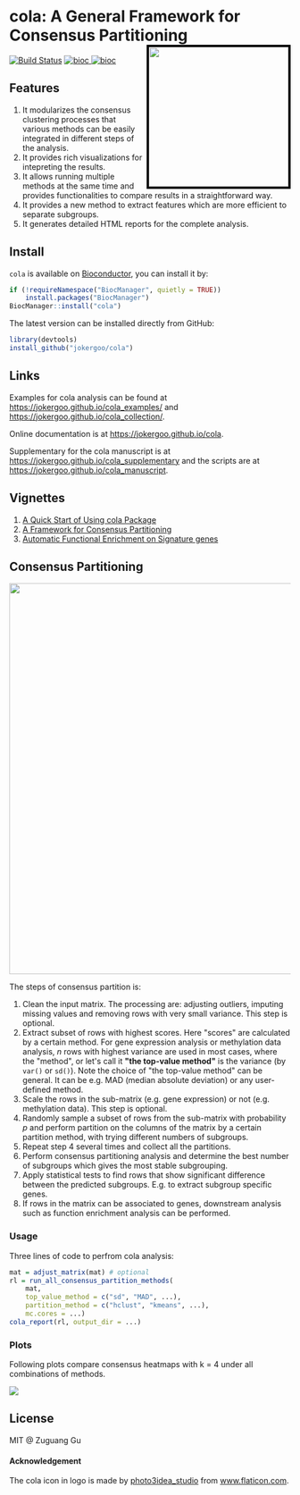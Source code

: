# cola: A General Framework for Consensus Partitioning <img src="https://user-images.githubusercontent.com/449218/54158555-03e3af80-444b-11e9-9773-070823101263.png" width=250 align="right" style="border:4px solid black;" />


[![Build Status](https://travis-ci.org/jokergoo/cola.svg)](https://travis-ci.org/jokergoo/cola) 
[ ![bioc](https://bioconductor.org/shields/downloads/devel/cola.svg) ](http://bioconductor.org/packages/stats/bioc/cola)
[ ![bioc](http://bioconductor.org//shields/lastcommit/devel/bioc/cola.svg) ](http://bioconductor.org/checkResults/devel/bioc-LATEST/cola/)


## Features

1. It modularizes the consensus clustering processes that various methods can
   be easily integrated in different steps of the analysis.
2. It provides rich visualizations for intepreting the results.
3. It allows running multiple methods at the same time and provides
   functionalities to compare results in a straightforward way.
4. It provides a new method to extract features which are more efficient to
   separate subgroups.
5. It generates detailed HTML reports for the complete analysis.

## Install

`cola` is available on [Bioconductor](http://bioconductor.org/packages/devel/bioc/html/cola.html), you can install it by:

```r
if (!requireNamespace("BiocManager", quietly = TRUE))
    install.packages("BiocManager")
BiocManager::install("cola")
```

The latest version can be installed directly from GitHub:

```r
library(devtools)
install_github("jokergoo/cola")
```

## Links

Examples for cola analysis can be found at https://jokergoo.github.io/cola_examples/ and https://jokergoo.github.io/cola_collection/.

Online documentation is at https://jokergoo.github.io/cola.

Supplementary for the cola manuscript is at https://jokergoo.github.io/cola_supplementary and the scripts are at https://jokergoo.github.io/cola_manuscript.

## Vignettes

1. [A Quick Start of Using cola Package](http://bioconductor.org/packages/devel/bioc/vignettes/cola/inst/doc/a_quick_start.html)
2. [A Framework for Consensus Partitioning](http://bioconductor.org/packages/devel/bioc/vignettes/cola/inst/doc/cola.html)
3. [Automatic Functional Enrichment on Signature genes](http://bioconductor.org/packages/devel/bioc/vignettes/cola/inst/doc/functional_enrichment.html)

## Consensus Partitioning

<img width="700" src="https://user-images.githubusercontent.com/449218/52628723-86af3400-2eb8-11e9-968d-b7f47a408818.png" />

The steps of consensus partition is:

1. Clean the input matrix. The processing are: adjusting outliers, imputing missing
   values and removing rows with very small variance. This step is optional.
2. Extract subset of rows with highest scores. Here "scores" are calculated by
   a certain method. For gene expression analysis or methylation data
   analysis, $n$ rows with highest variance are used in most cases, where
   the "method", or let's call it **"the top-value method"** is the variance (by
   `var()` or `sd()`). Note the choice of "the top-value method" can be
   general. It can be e.g. MAD (median absolute deviation) or any user-defined
   method.
3. Scale the rows in the sub-matrix (e.g. gene expression) or not (e.g. methylation data).
   This step is optional.
4. Randomly sample a subset of rows from the sub-matrix with probability $p$ and
   perform partition on the columns of the matrix by a certain partition
   method, with trying different numbers of subgroups.
5. Repeat step 4 several times and collect all the partitions.
6. Perform consensus partitioning analysis and determine the best number of
   subgroups which gives the most stable subgrouping.
7. Apply statistical tests to find rows that show significant difference
   between the predicted subgroups. E.g. to extract subgroup specific genes.
8. If rows in the matrix can be associated to genes, downstream analysis such
   as function enrichment analysis can be performed.

### Usage

Three lines of code to perfrom cola analysis:

```r
mat = adjust_matrix(mat) # optional
rl = run_all_consensus_partition_methods(
    mat, 
    top_value_method = c("sd", "MAD", ...),
    partition_method = c("hclust", "kmeans", ...),
    mc.cores = ...)
cola_report(rl, output_dir = ...)
```

### Plots

Following plots compare consensus heatmaps with k = 4 under all combinations of methods.

<img src="https://user-images.githubusercontent.com/449218/52631118-3a66f280-2ebe-11e9-8dea-0172d9beab91.png" />


## License

MIT @ Zuguang Gu

#### Acknowledgement

The cola icon in logo is made by <a href="https://www.flaticon.com/authors/photo3idea-studio" title="photo3idea_studio">photo3idea_studio</a> from <a href="https://www.flaticon.com/" title="Flaticon">www.flaticon.com</a>.

